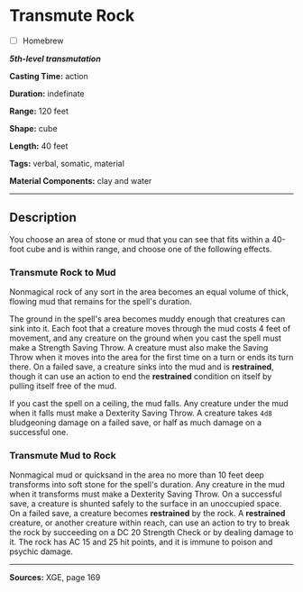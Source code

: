 # Transmute Rock

- [ ] Homebrew

***5th-level transmutation***

**Casting Time:** action

**Duration:** indefinate

**Range:** 120 feet

**Shape:** cube

**Length:** 40 feet

**Tags:** verbal, somatic, material

**Material Components:** clay and water

---

## Description
You choose an area of stone or mud that you can see that fits within a 40-foot cube and is within range, and choose one of the following effects.

### Transmute Rock to Mud
Nonmagical rock of any sort in the area becomes an equal volume of thick, flowing mud that remains for the spell's duration.

The ground in the spell's area becomes muddy enough that creatures can sink into it.
Each foot that a creature moves through the mud costs 4 feet of movement, and any creature on the ground when you cast the spell must make a Strength Saving Throw.
A creature must also make the Saving Throw when it moves into the area for the first time on a turn or ends its turn there.
On a failed save, a creature sinks into the mud and is **restrained**, though it can use an action to end the **restrained** condition on itself by pulling itself free of the mud.

If you cast the spell on a ceiling, the mud falls.
Any creature under the mud when it falls must make a Dexterity Saving Throw.
A creature takes `4d8` bludgeoning damage on a failed save, or half as much damage on a successful one.

### Transmute Mud to Rock
Nonmagical mud or quicksand in the area no more than 10 feet deep transforms into soft stone for the spell's duration.
Any creature in the mud when it transforms must make a Dexterity Saving Throw.
On a successful save, a creature is shunted safely to the surface in an unoccupied space.
On a failed save, a creature becomes **restrained** by the rock.
A **restrained** creature, or another creature within reach, can use an action to try to break the rock by succeeding on a DC 20 Strength Check or by dealing damage to it.
The rock has AC 15 and 25 hit points, and it is immune to poison and psychic damage.

---

**Sources:** XGE, page 169
